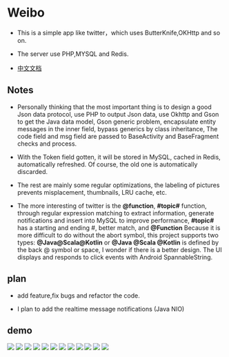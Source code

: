 # Weibo
 
- This is a simple app like twitter，which uses ButterKnife,OKHttp and so on.

- The server use PHP,MYSQL and Redis.

- [中文文档](https://github.com/dingdangmao123/weibo/blob/master/README_ZH.md)

## Notes

- Personally thinking that the most important thing is to design a good Json data protocol, use PHP to output Json data, use Okhttp and Gson to get the Java data model, Gson generic problem, encapsulate entity messages in the inner field, bypass generics by class inheritance, The code field and msg field are passed to BaseActivity and BaseFragment checks and process.

- With the Token field gotten, it will be stored in MySQL, cached in Redis, automatically refreshed. Of course, the old one is automatically discarded.

- The rest are mainly some regular optimizations, the labeling of pictures prevents misplacement, thumbnails, LRU cache, etc.

- The more interesting of twitter is the **@function**, **#topic#** function, through regular expression matching to extract information, generate notifications and insert into MySQL to improve performance, **#topic#** has a starting and ending #, better match, and **@Function** Because it is more difficult to do without the abort symbol, this project supports two types: **@Java@Scala@Kotlin** or **@Java @Scala @Kotlin** is defined by the back @ symbol or space, I wonder if there is a better design. The UI displays and responds to click events with Android SpannableString.




## plan

- add feature,fix bugs and refactor the code.

- I plan to add the realtime message notifications (Java NIO)

## demo

![](https://github.com/dingdangmao123/weico/blob/master/demo/11.png) ![](https://github.com/dingdangmao123/weico/blob/master/demo/12.png) ![](https://github.com/dingdangmao123/weico/blob/master/demo/13.png) ![](https://github.com/dingdangmao123/weico/blob/master/demo/1.png) ![](https://github.com/dingdangmao123/weico/blob/master/demo/2.png) ![](https://github.com/dingdangmao123/weico/blob/master/demo/3.png) ![](https://github.com/dingdangmao123/weico/blob/master/demo/4.png) ![](https://github.com/dingdangmao123/weico/blob/master/demo/5.png) ![](https://github.com/dingdangmao123/weico/blob/master/demo/6.png) ![](https://github.com/dingdangmao123/weico/blob/master/demo/7.png) ![](https://github.com/dingdangmao123/weico/blob/master/demo/8.png) ![](https://github.com/dingdangmao123/weico/blob/master/demo/9.png)

